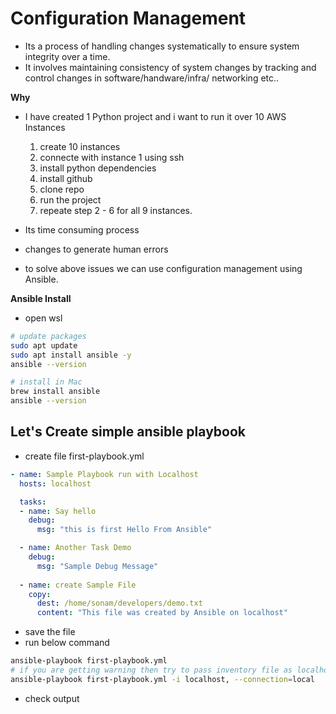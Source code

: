 # Configuration Management

- Its a process of handling changes systematically to ensure system integrity over a time.
- It involves maintaining consistency of system changes by tracking and control changes in software/handware/infra/ networking etc..

**Why**
- I have created 1 Python project and i want to run it over 10 AWS Instances

    1. create 10 instances
    2. connecte with instance 1 using ssh
    3. install python dependencies
    4. install github
    5. clone repo
    6. run the project
    7. repeate step 2 - 6 for all 9 instances.

- Its time consuming process
- changes to generate human errors

- to solve above issues we can use configuration management using Ansible.

**Ansible Install**

- open wsl
```bash
# update packages
sudo apt update
sudo apt install ansible -y
ansible --version

# install in Mac
brew install ansible
ansible --version
```
## Let's Create simple ansible playbook

- create file first-playbook.yml
```yml
- name: Sample Playbook run with Localhost
  hosts: localhost

  tasks:
  - name: Say hello
    debug:
      msg: "this is first Hello From Ansible"

  - name: Another Task Demo
    debug:
      msg: "Sample Debug Message"
  
  - name: create Sample File
    copy:
      dest: /home/sonam/developers/demo.txt
      content: "This file was created by Ansible on localhost"
```
- save the file
- run below command
```bash
ansible-playbook first-playbook.yml
# if you are getting warning then try to pass inventory file as localhost
ansible-playbook first-playbook.yml -i localhost, --connection=local
```
- check output

